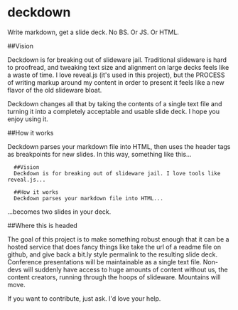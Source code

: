 deckdown
========

Write markdown, get a slide deck. No BS. Or JS. Or HTML.

##Vision

Deckdown is for breaking out of slideware jail. Traditional slideware is hard to proofread, and tweaking text size and alignment on large decks feels like a waste of time. I love reveal.js (it's used in this project), but the PROCESS of writing markup around my content in order to present it feels like a new flavor of the old slideware bloat. 

Deckdown changes all that by taking the contents of a single text file and turning it into a completely acceptable and usable slide deck. I hope you enjoy using it. 

##How it works

Deckdown parses your markdown file into HTML, then uses the header tags as breakpoints for new slides. In this way, something like this...

```
  ##Vision
  Deckdown is for breaking out of slideware jail. I love tools like reveal.js... 

  ##How it works
  Deckdown parses your markdown file into HTML...
```

...becomes two slides in your deck. 

##Where this is headed

The goal of this project is to make something robust enough that it can be a hosted service that does fancy things like take the url of a readme file on github, and give back a bit.ly style permalink to the resulting slide deck. Conference presentations will be maintainable as a single text file. Non-devs will suddenly have access to huge amounts of content without us, the content creators, running through the hoops of slideware. Mountains will move. 

If you want to contribute, just ask. I'd love your help. 
